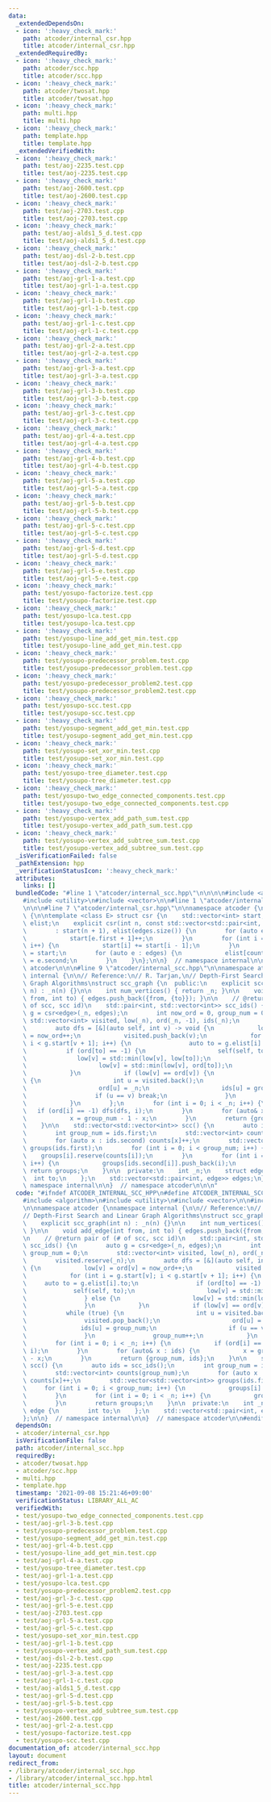 ```yaml
---
data:
  _extendedDependsOn:
  - icon: ':heavy_check_mark:'
    path: atcoder/internal_csr.hpp
    title: atcoder/internal_csr.hpp
  _extendedRequiredBy:
  - icon: ':heavy_check_mark:'
    path: atcoder/scc.hpp
    title: atcoder/scc.hpp
  - icon: ':heavy_check_mark:'
    path: atcoder/twosat.hpp
    title: atcoder/twosat.hpp
  - icon: ':heavy_check_mark:'
    path: multi.hpp
    title: multi.hpp
  - icon: ':heavy_check_mark:'
    path: template.hpp
    title: template.hpp
  _extendedVerifiedWith:
  - icon: ':heavy_check_mark:'
    path: test/aoj-2235.test.cpp
    title: test/aoj-2235.test.cpp
  - icon: ':heavy_check_mark:'
    path: test/aoj-2600.test.cpp
    title: test/aoj-2600.test.cpp
  - icon: ':heavy_check_mark:'
    path: test/aoj-2703.test.cpp
    title: test/aoj-2703.test.cpp
  - icon: ':heavy_check_mark:'
    path: test/aoj-alds1_5_d.test.cpp
    title: test/aoj-alds1_5_d.test.cpp
  - icon: ':heavy_check_mark:'
    path: test/aoj-dsl-2-b.test.cpp
    title: test/aoj-dsl-2-b.test.cpp
  - icon: ':heavy_check_mark:'
    path: test/aoj-grl-1-a.test.cpp
    title: test/aoj-grl-1-a.test.cpp
  - icon: ':heavy_check_mark:'
    path: test/aoj-grl-1-b.test.cpp
    title: test/aoj-grl-1-b.test.cpp
  - icon: ':heavy_check_mark:'
    path: test/aoj-grl-1-c.test.cpp
    title: test/aoj-grl-1-c.test.cpp
  - icon: ':heavy_check_mark:'
    path: test/aoj-grl-2-a.test.cpp
    title: test/aoj-grl-2-a.test.cpp
  - icon: ':heavy_check_mark:'
    path: test/aoj-grl-3-a.test.cpp
    title: test/aoj-grl-3-a.test.cpp
  - icon: ':heavy_check_mark:'
    path: test/aoj-grl-3-b.test.cpp
    title: test/aoj-grl-3-b.test.cpp
  - icon: ':heavy_check_mark:'
    path: test/aoj-grl-3-c.test.cpp
    title: test/aoj-grl-3-c.test.cpp
  - icon: ':heavy_check_mark:'
    path: test/aoj-grl-4-a.test.cpp
    title: test/aoj-grl-4-a.test.cpp
  - icon: ':heavy_check_mark:'
    path: test/aoj-grl-4-b.test.cpp
    title: test/aoj-grl-4-b.test.cpp
  - icon: ':heavy_check_mark:'
    path: test/aoj-grl-5-a.test.cpp
    title: test/aoj-grl-5-a.test.cpp
  - icon: ':heavy_check_mark:'
    path: test/aoj-grl-5-b.test.cpp
    title: test/aoj-grl-5-b.test.cpp
  - icon: ':heavy_check_mark:'
    path: test/aoj-grl-5-c.test.cpp
    title: test/aoj-grl-5-c.test.cpp
  - icon: ':heavy_check_mark:'
    path: test/aoj-grl-5-d.test.cpp
    title: test/aoj-grl-5-d.test.cpp
  - icon: ':heavy_check_mark:'
    path: test/aoj-grl-5-e.test.cpp
    title: test/aoj-grl-5-e.test.cpp
  - icon: ':heavy_check_mark:'
    path: test/yosupo-factorize.test.cpp
    title: test/yosupo-factorize.test.cpp
  - icon: ':heavy_check_mark:'
    path: test/yosupo-lca.test.cpp
    title: test/yosupo-lca.test.cpp
  - icon: ':heavy_check_mark:'
    path: test/yosupo-line_add_get_min.test.cpp
    title: test/yosupo-line_add_get_min.test.cpp
  - icon: ':heavy_check_mark:'
    path: test/yosupo-predecessor_problem.test.cpp
    title: test/yosupo-predecessor_problem.test.cpp
  - icon: ':heavy_check_mark:'
    path: test/yosupo-predecessor_problem2.test.cpp
    title: test/yosupo-predecessor_problem2.test.cpp
  - icon: ':heavy_check_mark:'
    path: test/yosupo-scc.test.cpp
    title: test/yosupo-scc.test.cpp
  - icon: ':heavy_check_mark:'
    path: test/yosupo-segment_add_get_min.test.cpp
    title: test/yosupo-segment_add_get_min.test.cpp
  - icon: ':heavy_check_mark:'
    path: test/yosupo-set_xor_min.test.cpp
    title: test/yosupo-set_xor_min.test.cpp
  - icon: ':heavy_check_mark:'
    path: test/yosupo-tree_diameter.test.cpp
    title: test/yosupo-tree_diameter.test.cpp
  - icon: ':heavy_check_mark:'
    path: test/yosupo-two_edge_connected_components.test.cpp
    title: test/yosupo-two_edge_connected_components.test.cpp
  - icon: ':heavy_check_mark:'
    path: test/yosupo-vertex_add_path_sum.test.cpp
    title: test/yosupo-vertex_add_path_sum.test.cpp
  - icon: ':heavy_check_mark:'
    path: test/yosupo-vertex_add_subtree_sum.test.cpp
    title: test/yosupo-vertex_add_subtree_sum.test.cpp
  _isVerificationFailed: false
  _pathExtension: hpp
  _verificationStatusIcon: ':heavy_check_mark:'
  attributes:
    links: []
  bundledCode: "#line 1 \"atcoder/internal_scc.hpp\"\n\n\n\n#include <algorithm>\n\
    #include <utility>\n#include <vector>\n\n#line 1 \"atcoder/internal_csr.hpp\"\n\
    \n\n\n#line 7 \"atcoder/internal_csr.hpp\"\n\nnamespace atcoder {\nnamespace internal\
    \ {\n\ntemplate <class E> struct csr {\n    std::vector<int> start;\n    std::vector<E>\
    \ elist;\n    explicit csr(int n, const std::vector<std::pair<int, E>>& edges)\n\
    \        : start(n + 1), elist(edges.size()) {\n        for (auto e : edges) {\n\
    \            start[e.first + 1]++;\n        }\n        for (int i = 1; i <= n;\
    \ i++) {\n            start[i] += start[i - 1];\n        }\n        auto counter\
    \ = start;\n        for (auto e : edges) {\n            elist[counter[e.first]++]\
    \ = e.second;\n        }\n    }\n};\n\n}  // namespace internal\n\n}  // namespace\
    \ atcoder\n\n\n#line 9 \"atcoder/internal_scc.hpp\"\n\nnamespace atcoder {\nnamespace\
    \ internal {\n\n// Reference:\n// R. Tarjan,\n// Depth-First Search and Linear\
    \ Graph Algorithms\nstruct scc_graph {\n  public:\n    explicit scc_graph(int\
    \ n) : _n(n) {}\n\n    int num_vertices() { return _n; }\n\n    void add_edge(int\
    \ from, int to) { edges.push_back({from, {to}}); }\n\n    // @return pair of (#\
    \ of scc, scc id)\n    std::pair<int, std::vector<int>> scc_ids() {\n        auto\
    \ g = csr<edge>(_n, edges);\n        int now_ord = 0, group_num = 0;\n       \
    \ std::vector<int> visited, low(_n), ord(_n, -1), ids(_n);\n        visited.reserve(_n);\n\
    \        auto dfs = [&](auto self, int v) -> void {\n            low[v] = ord[v]\
    \ = now_ord++;\n            visited.push_back(v);\n            for (int i = g.start[v];\
    \ i < g.start[v + 1]; i++) {\n                auto to = g.elist[i].to;\n     \
    \           if (ord[to] == -1) {\n                    self(self, to);\n      \
    \              low[v] = std::min(low[v], low[to]);\n                } else {\n\
    \                    low[v] = std::min(low[v], ord[to]);\n                }\n\
    \            }\n            if (low[v] == ord[v]) {\n                while (true)\
    \ {\n                    int u = visited.back();\n                    visited.pop_back();\n\
    \                    ord[u] = _n;\n                    ids[u] = group_num;\n \
    \                   if (u == v) break;\n                }\n                group_num++;\n\
    \            }\n        };\n        for (int i = 0; i < _n; i++) {\n         \
    \   if (ord[i] == -1) dfs(dfs, i);\n        }\n        for (auto& x : ids) {\n\
    \            x = group_num - 1 - x;\n        }\n        return {group_num, ids};\n\
    \    }\n\n    std::vector<std::vector<int>> scc() {\n        auto ids = scc_ids();\n\
    \        int group_num = ids.first;\n        std::vector<int> counts(group_num);\n\
    \        for (auto x : ids.second) counts[x]++;\n        std::vector<std::vector<int>>\
    \ groups(ids.first);\n        for (int i = 0; i < group_num; i++) {\n        \
    \    groups[i].reserve(counts[i]);\n        }\n        for (int i = 0; i < _n;\
    \ i++) {\n            groups[ids.second[i]].push_back(i);\n        }\n       \
    \ return groups;\n    }\n\n  private:\n    int _n;\n    struct edge {\n      \
    \  int to;\n    };\n    std::vector<std::pair<int, edge>> edges;\n};\n\n}  //\
    \ namespace internal\n\n}  // namespace atcoder\n\n\n"
  code: "#ifndef ATCODER_INTERNAL_SCC_HPP\n#define ATCODER_INTERNAL_SCC_HPP 1\n\n\
    #include <algorithm>\n#include <utility>\n#include <vector>\n\n#include \"atcoder/internal_csr\"\
    \n\nnamespace atcoder {\nnamespace internal {\n\n// Reference:\n// R. Tarjan,\n\
    // Depth-First Search and Linear Graph Algorithms\nstruct scc_graph {\n  public:\n\
    \    explicit scc_graph(int n) : _n(n) {}\n\n    int num_vertices() { return _n;\
    \ }\n\n    void add_edge(int from, int to) { edges.push_back({from, {to}}); }\n\
    \n    // @return pair of (# of scc, scc id)\n    std::pair<int, std::vector<int>>\
    \ scc_ids() {\n        auto g = csr<edge>(_n, edges);\n        int now_ord = 0,\
    \ group_num = 0;\n        std::vector<int> visited, low(_n), ord(_n, -1), ids(_n);\n\
    \        visited.reserve(_n);\n        auto dfs = [&](auto self, int v) -> void\
    \ {\n            low[v] = ord[v] = now_ord++;\n            visited.push_back(v);\n\
    \            for (int i = g.start[v]; i < g.start[v + 1]; i++) {\n           \
    \     auto to = g.elist[i].to;\n                if (ord[to] == -1) {\n       \
    \             self(self, to);\n                    low[v] = std::min(low[v], low[to]);\n\
    \                } else {\n                    low[v] = std::min(low[v], ord[to]);\n\
    \                }\n            }\n            if (low[v] == ord[v]) {\n     \
    \           while (true) {\n                    int u = visited.back();\n    \
    \                visited.pop_back();\n                    ord[u] = _n;\n     \
    \               ids[u] = group_num;\n                    if (u == v) break;\n\
    \                }\n                group_num++;\n            }\n        };\n\
    \        for (int i = 0; i < _n; i++) {\n            if (ord[i] == -1) dfs(dfs,\
    \ i);\n        }\n        for (auto& x : ids) {\n            x = group_num - 1\
    \ - x;\n        }\n        return {group_num, ids};\n    }\n\n    std::vector<std::vector<int>>\
    \ scc() {\n        auto ids = scc_ids();\n        int group_num = ids.first;\n\
    \        std::vector<int> counts(group_num);\n        for (auto x : ids.second)\
    \ counts[x]++;\n        std::vector<std::vector<int>> groups(ids.first);\n   \
    \     for (int i = 0; i < group_num; i++) {\n            groups[i].reserve(counts[i]);\n\
    \        }\n        for (int i = 0; i < _n; i++) {\n            groups[ids.second[i]].push_back(i);\n\
    \        }\n        return groups;\n    }\n\n  private:\n    int _n;\n    struct\
    \ edge {\n        int to;\n    };\n    std::vector<std::pair<int, edge>> edges;\n\
    };\n\n}  // namespace internal\n\n}  // namespace atcoder\n\n#endif  // ATCODER_INTERNAL_SCC_HPP\n"
  dependsOn:
  - atcoder/internal_csr.hpp
  isVerificationFile: false
  path: atcoder/internal_scc.hpp
  requiredBy:
  - atcoder/twosat.hpp
  - atcoder/scc.hpp
  - multi.hpp
  - template.hpp
  timestamp: '2021-09-08 15:21:46+09:00'
  verificationStatus: LIBRARY_ALL_AC
  verifiedWith:
  - test/yosupo-two_edge_connected_components.test.cpp
  - test/aoj-grl-3-b.test.cpp
  - test/yosupo-predecessor_problem.test.cpp
  - test/yosupo-segment_add_get_min.test.cpp
  - test/aoj-grl-4-b.test.cpp
  - test/yosupo-line_add_get_min.test.cpp
  - test/aoj-grl-4-a.test.cpp
  - test/yosupo-tree_diameter.test.cpp
  - test/aoj-grl-1-a.test.cpp
  - test/yosupo-lca.test.cpp
  - test/yosupo-predecessor_problem2.test.cpp
  - test/aoj-grl-3-c.test.cpp
  - test/aoj-grl-5-e.test.cpp
  - test/aoj-2703.test.cpp
  - test/aoj-grl-5-a.test.cpp
  - test/aoj-grl-5-c.test.cpp
  - test/yosupo-set_xor_min.test.cpp
  - test/aoj-grl-1-b.test.cpp
  - test/yosupo-vertex_add_path_sum.test.cpp
  - test/aoj-dsl-2-b.test.cpp
  - test/aoj-2235.test.cpp
  - test/aoj-grl-3-a.test.cpp
  - test/aoj-grl-1-c.test.cpp
  - test/aoj-alds1_5_d.test.cpp
  - test/aoj-grl-5-d.test.cpp
  - test/aoj-grl-5-b.test.cpp
  - test/yosupo-vertex_add_subtree_sum.test.cpp
  - test/aoj-2600.test.cpp
  - test/aoj-grl-2-a.test.cpp
  - test/yosupo-factorize.test.cpp
  - test/yosupo-scc.test.cpp
documentation_of: atcoder/internal_scc.hpp
layout: document
redirect_from:
- /library/atcoder/internal_scc.hpp
- /library/atcoder/internal_scc.hpp.html
title: atcoder/internal_scc.hpp
---
```

